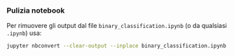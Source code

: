 ### Pulizia notebook

Per rimuovere gli output dal file `binary_classification.ipynb` (o da qualsiasi `.ipynb`) usa:

```bash
jupyter nbconvert --clear-output --inplace binary_classification.ipynb
```

